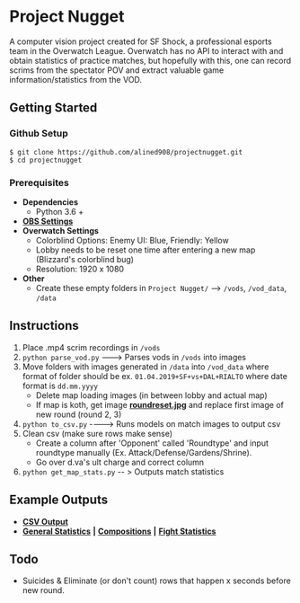 # Project Nugget
A computer vision project created for SF Shock, a professional esports team in the Overwatch League.  Overwatch has no API to interact with and obtain statistics of practice matches, but hopefully with this, one can record scrims from the spectator POV and extract valuable game information/statistics from the VOD.

## Getting Started
### Github Setup
```
$ git clone https://github.com/alined908/projectnugget.git
$ cd projectnugget
```

### Prerequisites
* **Dependencies**
  * Python 3.6 +
* [**OBS Settings**](misc/obssettings.PNG)
* **Overwatch Settings**
  * Colorblind Options: Enemy UI: Blue, Friendly: Yellow
  * Lobby needs to be reset one time after entering a new map (Blizzard's colorblind bug)
  * Resolution: 1920 x 1080
* **Other**
  * Create these empty folders in `Project Nugget/` --> `/vods`, `/vod_data`, `/data`

## Instructions
1. Place .mp4 scrim recordings in `/vods`
1. `python parse_vod.py` ---> Parses vods in `/vods` into images  
1. Move folders with images generated in `/data` into `/vod_data` where format of folder should be ex. `01.04.2019+SF+vs+DAL+RIALTO`  where date format is `dd.mm.yyyy`
    * Delete map loading images (in between lobby and actual map)
    * If map is koth, get image [**roundreset.jpg**](misc/roundreset.jpg) and replace first image of new round (round 2, 3)
1. `python to_csv.py` ----> Runs models on match images to output csv
1. Clean csv (make sure rows make sense)
    * Create a column after 'Opponent' called 'Roundtype' and input roundtype manually (Ex. Attack/Defense/Gardens/Shrine).
    * Go over d.va's ult charge and correct column
1. `python get_map_stats.py` -- > Outputs match statistics

## Example Outputs
* [**CSV Output**](csvs/to_csv/01.04.2019%2BSF%2Bvs%2BDAL%2BRIALTO.csv)
* [**General Statistics**](csvs/get_map_stats/01.04.2019%2BSF%2Bvs%2BDAL%2BBUSAN%2BGeneral.csv) **|** [**Compositions**](csvs/get_map_stats/01.04.2019%2BSF%2Bvs%2BDAL%2BBUSAN%2BComps.csv) **|** [**Fight Statistics**](csvs/get_map_stats/01.04.2019%2BSF%2Bvs%2BDAL%2BRIALTO%2BFights.csv)

## Todo
* Suicides & Eliminate (or don't count) rows that happen x seconds before new round.

